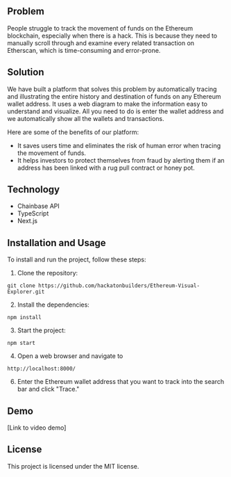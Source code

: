 ## Problem
 People struggle to track the movement of funds on the Ethereum blockchain, especially when there is a hack. This is because they need to manually scroll through and examine every related transaction on Etherscan, which is time-consuming and error-prone.

## Solution
 We have built a platform that solves this problem by automatically tracing and illustrating the entire history and destination of funds on any Ethereum wallet address. It uses a web diagram to make the information easy to understand and visualize. All you need to do is enter the wallet address and we automatically show all the wallets and transactions. 

Here are some of the benefits of our platform:
-   It saves users time and eliminates the risk of human error when tracing the movement of funds.
-   It helps investors to protect themselves from fraud by alerting them if an address has been linked with a rug pull contract or honey pot.

## Technology

-   Chainbase API
-   TypeScript
-   Next.js

## Installation and Usage
To install and run the project, follow these steps:

1.  Clone the repository:
```
git clone https://github.com/hackatonbuilders/Ethereum-Visual-Explorer.git
```
2.  Install the dependencies:
```
npm install
```
3.  Start the project:
```
npm start
```
4. Open a web browser and navigate to  
```
http://localhost:8000/
```
6.  Enter the Ethereum wallet address that you want to track into the search bar and click "Trace."

## Demo

[Link to video demo]


## License

This project is licensed under the MIT license.



